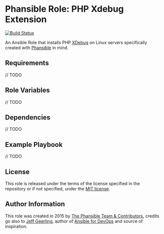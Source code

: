 # Phansible Role: PHP Xdebug Extension

[![Build Status](https://travis-ci.org/phansible/role-xdebug.svg?branch=master)](https://travis-ci.org/phansible/role-xdebug)

An Ansible Role that installs PHP [XDebug](http://xdebug.org/) on Linux servers specifically created with [Phansible](http://phansible.com/) in mind.

## Requirements

// TODO

## Role Variables

// TODO

## Dependencies

// TODO

## Example Playbook

// TODO

## License

This role is released under the terms of the license specified in the repository or if not specified, under the [MIT license](https://raw.githubusercontent.com/phansible/role-xdebug/master/LICENSE).

## Author Information

This role was created in 2015 by [The Phansible Team & Contributors](https://github.com/phansible/role-xdebug/graphs/contributors), credits go also to [Jeff Geerling](http://jeffgeerling.com/), author of [Ansible for DevOps](http://ansiblefordevops.com/) and source of inspiration.
